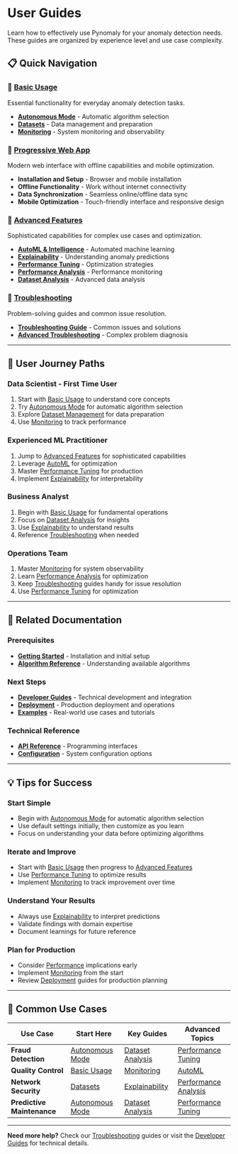 # User Guides

Learn how to effectively use Pynomaly for your anomaly detection needs. These guides are organized by experience level and use case complexity.

## 📋 Quick Navigation

### 🏁 **[Basic Usage](basic-usage/)** 
Essential functionality for everyday anomaly detection tasks.
- **[Autonomous Mode](basic-usage/autonomous-mode.md)** - Automatic algorithm selection
- **[Datasets](basic-usage/datasets.md)** - Data management and preparation
- **[Monitoring](basic-usage/monitoring.md)** - System monitoring and observability

### 📱 **[Progressive Web App](progressive-web-app.md)**
Modern web interface with offline capabilities and mobile optimization.
- **Installation and Setup** - Browser and mobile installation
- **Offline Functionality** - Work without internet connectivity
- **Data Synchronization** - Seamless online/offline data sync
- **Mobile Optimization** - Touch-friendly interface and responsive design

### 🚀 **[Advanced Features](advanced-features/)**
Sophisticated capabilities for complex use cases and optimization.
- **[AutoML & Intelligence](advanced-features/automl-and-intelligence.md)** - Automated machine learning
- **[Explainability](advanced-features/explainability.md)** - Understanding anomaly predictions
- **[Performance Tuning](advanced-features/performance-tuning.md)** - Optimization strategies
- **[Performance Analysis](advanced-features/performance.md)** - Performance monitoring
- **[Dataset Analysis](advanced-features/dataset-analysis-guide.md)** - Advanced data analysis

### 🔧 **[Troubleshooting](troubleshooting/)**
Problem-solving guides and common issue resolution.
- **[Troubleshooting Guide](troubleshooting/troubleshooting.md)** - Common issues and solutions
- **[Advanced Troubleshooting](troubleshooting/troubleshooting-guide.md)** - Complex problem diagnosis

---

## 🎯 User Journey Paths

### **Data Scientist - First Time User**
1. Start with [Basic Usage](basic-usage/) to understand core concepts
2. Try [Autonomous Mode](basic-usage/autonomous-mode.md) for automatic algorithm selection
3. Explore [Dataset Management](basic-usage/datasets.md) for data preparation
4. Use [Monitoring](basic-usage/monitoring.md) to track performance

### **Experienced ML Practitioner**
1. Jump to [Advanced Features](advanced-features/) for sophisticated capabilities
2. Leverage [AutoML](advanced-features/automl-and-intelligence.md) for optimization
3. Master [Performance Tuning](advanced-features/performance-tuning.md) for production
4. Implement [Explainability](advanced-features/explainability.md) for interpretability

### **Business Analyst**
1. Begin with [Basic Usage](basic-usage/) for fundamental operations
2. Focus on [Dataset Analysis](advanced-features/dataset-analysis-guide.md) for insights
3. Use [Explainability](advanced-features/explainability.md) to understand results
4. Reference [Troubleshooting](troubleshooting/) when needed

### **Operations Team**
1. Master [Monitoring](basic-usage/monitoring.md) for system observability
2. Learn [Performance Analysis](advanced-features/performance.md) for optimization
3. Keep [Troubleshooting](troubleshooting/) guides handy for issue resolution
4. Use [Performance Tuning](advanced-features/performance-tuning.md) for optimization

---

## 🔗 Related Documentation

### **Prerequisites**
- **[Getting Started](../getting-started/)** - Installation and initial setup
- **[Algorithm Reference](../reference/algorithms/)** - Understanding available algorithms

### **Next Steps**
- **[Developer Guides](../developer-guides/)** - Technical development and integration
- **[Deployment](../deployment/)** - Production deployment and operations
- **[Examples](../examples/)** - Real-world use cases and tutorials

### **Technical Reference**
- **[API Reference](../developer-guides/api-integration/)** - Programming interfaces
- **[Configuration](../reference/configuration/)** - System configuration options

---

## 💡 Tips for Success

### **Start Simple**
- Begin with [Autonomous Mode](basic-usage/autonomous-mode.md) for automatic algorithm selection
- Use default settings initially, then customize as you learn
- Focus on understanding your data before optimizing algorithms

### **Iterate and Improve**
- Start with [Basic Usage](basic-usage/) then progress to [Advanced Features](advanced-features/)
- Use [Performance Tuning](advanced-features/performance-tuning.md) to optimize results
- Implement [Monitoring](basic-usage/monitoring.md) to track improvement over time

### **Understand Your Results**
- Always use [Explainability](advanced-features/explainability.md) to interpret predictions
- Validate findings with domain expertise
- Document learnings for future reference

### **Plan for Production**
- Consider [Performance](advanced-features/performance.md) implications early
- Implement [Monitoring](basic-usage/monitoring.md) from the start
- Review [Deployment](../deployment/) guides for production planning

---

## 🎯 Common Use Cases

| Use Case | Start Here | Key Guides | Advanced Topics |
|----------|------------|------------|-----------------|
| **Fraud Detection** | [Autonomous Mode](basic-usage/autonomous-mode.md) | [Dataset Analysis](advanced-features/dataset-analysis-guide.md) | [Performance Tuning](advanced-features/performance-tuning.md) |
| **Quality Control** | [Basic Usage](basic-usage/) | [Monitoring](basic-usage/monitoring.md) | [AutoML](advanced-features/automl-and-intelligence.md) |
| **Network Security** | [Datasets](basic-usage/datasets.md) | [Explainability](advanced-features/explainability.md) | [Performance Analysis](advanced-features/performance.md) |
| **Predictive Maintenance** | [Autonomous Mode](basic-usage/autonomous-mode.md) | [Dataset Analysis](advanced-features/dataset-analysis-guide.md) | [Performance Tuning](advanced-features/performance-tuning.md) |

---

**Need more help?** Check our [Troubleshooting](troubleshooting/) guides or visit the [Developer Guides](../developer-guides/) for technical details.
